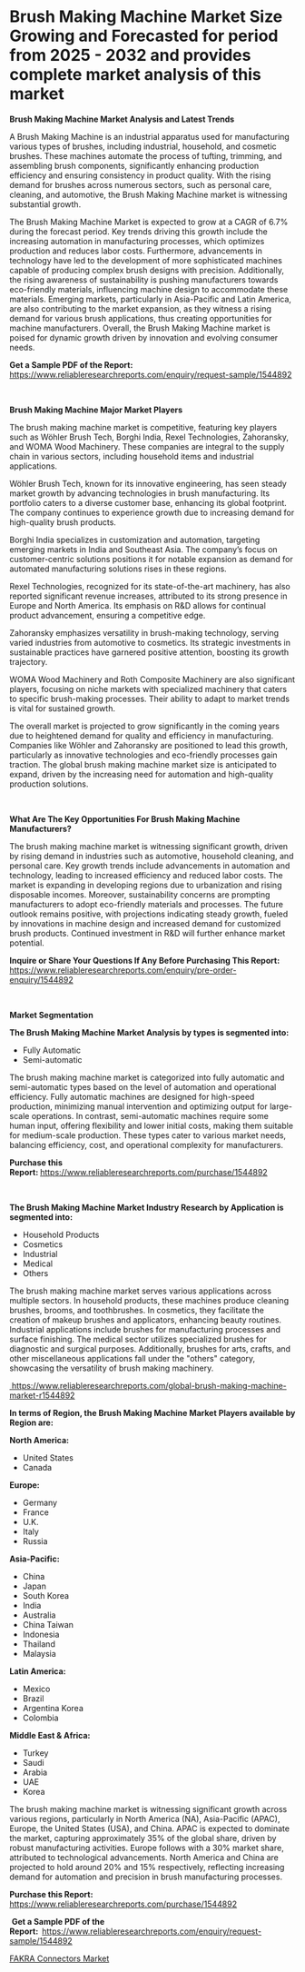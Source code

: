 <p><h1>Brush Making Machine Market Size Growing and Forecasted for period from 2025 - 2032 and provides complete market analysis of this market</h1></p><p><strong>Brush Making Machine Market Analysis and Latest Trends</strong></p>
<p><p>A Brush Making Machine is an industrial apparatus used for manufacturing various types of brushes, including industrial, household, and cosmetic brushes. These machines automate the process of tufting, trimming, and assembling brush components, significantly enhancing production efficiency and ensuring consistency in product quality. With the rising demand for brushes across numerous sectors, such as personal care, cleaning, and automotive, the Brush Making Machine market is witnessing substantial growth.</p><p>The Brush Making Machine Market is expected to grow at a CAGR of 6.7% during the forecast period. Key trends driving this growth include the increasing automation in manufacturing processes, which optimizes production and reduces labor costs. Furthermore, advancements in technology have led to the development of more sophisticated machines capable of producing complex brush designs with precision. Additionally, the rising awareness of sustainability is pushing manufacturers towards eco-friendly materials, influencing machine design to accommodate these materials. Emerging markets, particularly in Asia-Pacific and Latin America, are also contributing to the market expansion, as they witness a rising demand for various brush applications, thus creating opportunities for machine manufacturers. Overall, the Brush Making Machine market is poised for dynamic growth driven by innovation and evolving consumer needs.</p></p>
<p><strong>Get a Sample PDF of the Report:&nbsp;</strong> <a href="https://www.reliableresearchreports.com/enquiry/request-sample/1544892?utm_campaign=2203&utm_medium=2&utm_source=Github&utm_content=ia&utm_term=08042025&utm_id=brush-making-machine">https://www.reliableresearchreports.com/enquiry/request-sample/1544892</a></p>
<p>&nbsp;</p>
<p><strong>Brush Making Machine Major Market Players</strong></p>
<p><p>The brush making machine market is competitive, featuring key players such as Wöhler Brush Tech, Borghi India, Rexel Technologies, Zahoransky, and WOMA Wood Machinery. These companies are integral to the supply chain in various sectors, including household items and industrial applications.</p><p>Wöhler Brush Tech, known for its innovative engineering, has seen steady market growth by advancing technologies in brush manufacturing. Its portfolio caters to a diverse customer base, enhancing its global footprint. The company continues to experience growth due to increasing demand for high-quality brush products.</p><p>Borghi India specializes in customization and automation, targeting emerging markets in India and Southeast Asia. The company’s focus on customer-centric solutions positions it for notable expansion as demand for automated manufacturing solutions rises in these regions.</p><p>Rexel Technologies, recognized for its state-of-the-art machinery, has also reported significant revenue increases, attributed to its strong presence in Europe and North America. Its emphasis on R&D allows for continual product advancement, ensuring a competitive edge.</p><p>Zahoransky emphasizes versatility in brush-making technology, serving varied industries from automotive to cosmetics. Its strategic investments in sustainable practices have garnered positive attention, boosting its growth trajectory.</p><p>WOMA Wood Machinery and Roth Composite Machinery are also significant players, focusing on niche markets with specialized machinery that caters to specific brush-making processes. Their ability to adapt to market trends is vital for sustained growth.</p><p>The overall market is projected to grow significantly in the coming years due to heightened demand for quality and efficiency in manufacturing. Companies like Wöhler and Zahoransky are positioned to lead this growth, particularly as innovative technologies and eco-friendly processes gain traction. The global brush making machine market size is anticipated to expand, driven by the increasing need for automation and high-quality production solutions.</p></p>
<p>&nbsp;</p>
<p><strong>What Are The Key Opportunities For Brush Making Machine Manufacturers?</strong></p>
<p><p>The brush making machine market is witnessing significant growth, driven by rising demand in industries such as automotive, household cleaning, and personal care. Key growth trends include advancements in automation and technology, leading to increased efficiency and reduced labor costs. The market is expanding in developing regions due to urbanization and rising disposable incomes. Moreover, sustainability concerns are prompting manufacturers to adopt eco-friendly materials and processes. The future outlook remains positive, with projections indicating steady growth, fueled by innovations in machine design and increased demand for customized brush products. Continued investment in R&D will further enhance market potential.</p></p>
<p><strong>Inquire or Share Your Questions If Any Before Purchasing This Report:</strong> <a href="https://www.reliableresearchreports.com/enquiry/pre-order-enquiry/1544892?utm_campaign=2203&utm_medium=2&utm_source=Github&utm_content=ia&utm_term=08042025&utm_id=brush-making-machine">https://www.reliableresearchreports.com/enquiry/pre-order-enquiry/1544892</a></p>
<p>&nbsp;</p>
<p><strong>Market Segmentation</strong></p>
<p><strong>The Brush Making Machine Market Analysis by types is segmented into:</strong></p>
<p><ul><li>Fully Automatic</li><li>Semi-automatic</li></ul></p>
<p><p>The brush making machine market is categorized into fully automatic and semi-automatic types based on the level of automation and operational efficiency. Fully automatic machines are designed for high-speed production, minimizing manual intervention and optimizing output for large-scale operations. In contrast, semi-automatic machines require some human input, offering flexibility and lower initial costs, making them suitable for medium-scale production. These types cater to various market needs, balancing efficiency, cost, and operational complexity for manufacturers.</p></p>
<p><strong>Purchase this Report:&nbsp;</strong><a href="https://www.reliableresearchreports.com/purchase/1544892?utm_campaign=2203&utm_medium=2&utm_source=Github&utm_content=ia&utm_term=08042025&utm_id=brush-making-machine">https://www.reliableresearchreports.com/purchase/1544892</a></p>
<p>&nbsp;</p>
<p><strong>The Brush Making Machine Market Industry Research by Application is segmented into:</strong></p>
<p><ul><li>Household Products</li><li>Cosmetics</li><li>Industrial</li><li>Medical</li><li>Others</li></ul></p>
<p><p>The brush making machine market serves various applications across multiple sectors. In household products, these machines produce cleaning brushes, brooms, and toothbrushes. In cosmetics, they facilitate the creation of makeup brushes and applicators, enhancing beauty routines. Industrial applications include brushes for manufacturing processes and surface finishing. The medical sector utilizes specialized brushes for diagnostic and surgical purposes. Additionally, brushes for arts, crafts, and other miscellaneous applications fall under the "others" category, showcasing the versatility of brush making machinery.</p></p>
<p><a href="https://www.reliableresearchreports.com/global-brush-making-machine-market-r1544892?utm_campaign=2203&utm_medium=2&utm_source=Github&utm_content=ia&utm_term=08042025&utm_id=brush-making-machine">&nbsp;https://www.reliableresearchreports.com/global-brush-making-machine-market-r1544892</a></p>
<p><strong>In terms of Region, the Brush Making Machine Market Players available by Region are:</strong></p>
<p>
    <p> <strong> North America: </strong>
        <ul>
            <li>United States</li>
            <li>Canada</li>
        </ul>
        </p> 
    <p> <strong> Europe: </strong>
        <ul>
            <li>Germany</li>
            <li>France</li>
            <li>U.K.</li>
            <li>Italy</li>
            <li>Russia</li>
        </ul>
        </p> 
    <p> <strong> Asia-Pacific: </strong>
        <ul>
            <li>China</li>
            <li>Japan</li>
            <li>South Korea</li>
            <li>India</li>
            <li>Australia</li>
            <li>China Taiwan</li>
            <li>Indonesia</li>
            <li>Thailand</li>
            <li>Malaysia</li>
        </ul>
        </p> 
    <p> <strong> Latin America: </strong>
        <ul>
            <li>Mexico</li>
            <li>Brazil</li>
            <li>Argentina Korea</li>
            <li>Colombia</li>
        </ul>
        </p> 
    <p> <strong> Middle East & Africa: </strong>
        <ul>
            <li>Turkey</li>
            <li>Saudi</li>
            <li>Arabia</li>
            <li>UAE</li>
            <li>Korea</li>
        </ul>
    </p>
    </p>
<p><p>The brush making machine market is witnessing significant growth across various regions, particularly in North America (NA), Asia-Pacific (APAC), Europe, the United States (USA), and China. APAC is expected to dominate the market, capturing approximately 35% of the global share, driven by robust manufacturing activities. Europe follows with a 30% market share, attributed to technological advancements. North America and China are projected to hold around 20% and 15% respectively, reflecting increasing demand for automation and precision in brush manufacturing processes.</p></p>
<p><strong>Purchase this Report: </strong><a href="https://www.reliableresearchreports.com/purchase/1544892?utm_campaign=2203&utm_medium=2&utm_source=Github&utm_content=ia&utm_term=08042025&utm_id=brush-making-machine">https://www.reliableresearchreports.com/purchase/1544892</a></p>
<p>&nbsp;<strong>Get a Sample PDF of the Report:&nbsp;&nbsp;</strong><a href="https://www.reliableresearchreports.com/enquiry/request-sample/1544892?utm_campaign=2203&utm_medium=2&utm_source=Github&utm_content=ia&utm_term=08042025&utm_id=brush-making-machine">https://www.reliableresearchreports.com/enquiry/request-sample/1544892</a></p>
<p><strong></strong></p>
<p><p><a href="https://github.com/sawrovpipolo/Market-Research-Report-List-1/blob/main/fakra-connectors-market.md?utm_campaign=2203&utm_medium=2&utm_source=Github&utm_content=ia&utm_term=08042025&utm_id=brush-making-machine">FAKRA Connectors Market</a></p></p>